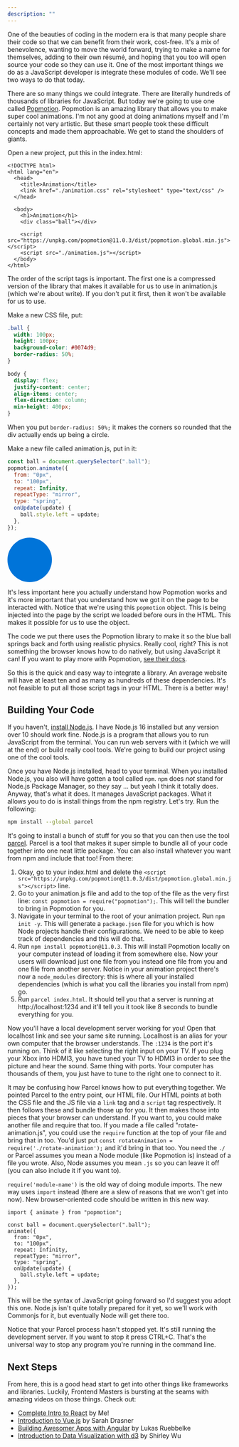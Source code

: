 ```yaml
---
description: ""
---
```


One of the beauties of coding in the modern era is that many people share their code so that we can benefit from their work, cost-free. It's a mix of benevolence, wanting to move the world forward, trying to make a name for themselves, adding to their own résumé, and hoping that you too will open source your code so they can use it. One of the most important things we do as a JavaScript developer is integrate these modules of code. We'll see two ways to do that today.

There are so many things we could integrate. There are literally hundreds of thousands of libraries for JavaScript. But today we're going to use one called [Popmotion][pop]. Popmotion is an amazing library that allows you to make super cool animations. I'm not any good at doing animations myself and I'm certainly not very artistic. But these smart people took these difficult concepts and made them approachable. We get to stand the shoulders of giants.

Open a new project, put this in the index.html:

```display-html
<!DOCTYPE html>
<html lang="en">
  <head>
    <title>Animation</title>
    <link href="./animation.css" rel="stylesheet" type="text/css" />
  </head>

  <body>
    <h1>Animation</h1>
    <div class="ball"></div>

    <script src="https://unpkg.com/popmotion@11.0.3/dist/popmotion.global.min.js"></script>
    <script src="./animation.js"></script>
  </body>
</html>
```

The order of the script tags is important. The first one is a compressed version of the library that makes it available for us to use in animation.js (which we're about write). If you don't put it first, then it won't be available for us to use.

Make a new CSS file, put:

```css
.ball {
  width: 100px;
  height: 100px;
  background-color: #0074d9;
  border-radius: 50%;
}

body {
  display: flex;
  justify-content: center;
  align-items: center;
  flex-direction: column;
  min-height: 400px;
}
```

<style>
  .ball {
    width: 100px;
    height: 100px;
    background-color: #0074d9;
    border-radius: 50%;
    position: relative;
  }
</style>

When you put `border-radius: 50%;` it makes the corners so rounded that the div actually ends up being a circle.

Make a new file called animation.js, put in it:

```javascript
const ball = document.querySelector(".ball");
popmotion.animate({
  from: "0px",
  to: "100px",
  repeat: Infinity,
  repeatType: "mirror",
  type: "spring",
  onUpdate(update) {
    ball.style.left = update;
  },
});
```

<div class="ball"></div>

It's less important here you actually understand how Popmotion works and it's more important that you understand how we got it on the page to be interacted with. Notice that we're using this `popmotion` object. This is being injected into the page by the script we loaded before ours in the HTML. This makes it possible for us to use the object.

The code we put there uses the Popmotion library to make it so the blue ball springs back and forth using realistic physics. Really cool, right? This is not something the browser knows how to do natively, but using JavaScript it can! If you want to play more with Popmotion, [see their docs][pop].

So this is the quick and easy way to integrate a library. An average website will have at least ten and as many as hundreds of these dependencies. It's not feasible to put all those script tags in your HTML. There is a better way!

## Building Your Code

If you haven't, [install Node.js][node]. I have Node.js 16 installed but any version over 10 should work fine. Node.js is a program that allows you to run JavaScript from the terminal. You can run web servers with it (which we will at the end) or build really cool tools. We're going to build our project using one of the cool tools.

Once you have Node.js installed, head to your terminal. When you installed Node.js, you also will have gotten a tool called `npm`. `npm` does _not_ stand for Node.js Package Manager, so they say … but yeah I think it totally does. Anyway, that's what it does. It manages JavaScript packages. What it allows you to do is install things from the npm registry. Let's try. Run the following:

```bash
npm install --global parcel
```

It's going to install a bunch of stuff for you so that you can then use the tool [parcel][parcel]. Parcel is a tool that makes it super simple to bundle all of your code together into one neat little package. You can also install whatever you want from npm and include that too! From there:

1. Okay, go to your index.html and delete the `<script src="https://unpkg.com/popmotion@11.0.3/dist/popmotion.global.min.js"></script>` line.
1. Go to your animation.js file and add to the top of the file as the very first line: `const popmotion = require("popmotion");`. This will tell the bundler to bring in Popmotion for you.
1. Navigate in your terminal to the root of your animation project. Run `npm init -y`. This will generate a `package.json` file for you which is how Node projects handle their configurations. We need to be able to keep track of dependencies and this will do that.
1. Run `npm install popmotion@11.0.3`. This will install Popmotion locally on your computer instead of loading it from somewhere else. Now your users will download just one file from you instead one file from you and one file from another server. Notice in your animation project there's now a `node_modules` directory: this is where all your installed dependencies (which is what you call the libraries you install from npm) go.
1. Run `parcel index.html`. It should tell you that a server is running at http://localhost:1234 and it'll tell you it took like 8 seconds to bundle everything for you.

Now you'll have a local development server working for you! Open that localhost link and see your same site running. Localhost is an alias for your own computer that the browser understands. The `:1234` is the port it's running on. Think of it like selecting the right input on your TV. If you plug your Xbox into HDMI3, you have tuned your TV to HDMI3 in order to see the picture and hear the sound. Same thing with ports. Your computer has thousands of them, you just have to tune to the right one to connect to it.

It may be confusing how Parcel knows how to put everything together. We pointed Parcel to the entry point, our HTML file. Our HTML points at both the CSS file and the JS file via a `link` tag and a `script` tag respectively. It then follows these and bundle those up for you. It then makes those into pieces that your browser can understand. If you want to, you could make another file and require that too. If you made a file called "rotate-animation.js", you could use the `require` function at the top of your file and bring that in too. You'd just put `const rotateAnimation = require('./rotate-animation');` and it'd bring in that too. You need the `./` or Parcel assumes you mean a Node module (like Popmotion is) instead of a file you wrote. Also, Node assumes you mean `.js` so you can leave it off (you can also include it if you want to).

`require('module-name')` is the old way of doing module imports. The new way uses `import` instead (there are a slew of reasons that we won't get into now). New browser-oriented code should be written in this new way.

```display-javascript
import { animate } from "popmotion";

const ball = document.querySelector(".ball");
animate({
  from: "0px",
  to: "100px",
  repeat: Infinity,
  repeatType: "mirror",
  type: "spring",
  onUpdate(update) {
    ball.style.left = update;
  },
});
```

This will be the syntax of JavaScript going forward so I'd suggest you adopt this one. Node.js isn't quite totally prepared for it yet, so we'll work with Commonjs for it, but eventually Node will get there too.

Notice that your Parcel process hasn't stopped yet. It's still running the development server. If you want to stop it press CTRL+C. That's the universal way to stop any program you're running in the command line.

## Next Steps

From here, this is a good head start to get into other things like frameworks and libraries. Luckily, Frontend Masters is bursting at the seams with amazing videos on those things. Check out:

- [Complete Intro to React][react] by Me!
- [Introduction to Vue.js][vue] by Sarah Drasner
- [Building Awesomer Apps with Angular][angular] by Lukas Ruebbelke
- [Introduction to Data Visualization with d3][d3] by Shirley Wu

[pop]: https://popmotion.io/
[gh]: https://github.com/popmotion/popmotion
[node]: https://nodejs.org/
[parcel]: https://parceljs.org/
[react]: https://frontendmasters.com/courses/complete-react-v7/
[vue]: https://frontendmasters.com/courses/vue-3/
[angular]: https://frontendmasters.com/courses/angular-13/
[svelte]: https://frontendmasters.com/courses/svelte/
[d3]: https://frontendmasters.com/courses/d3/
